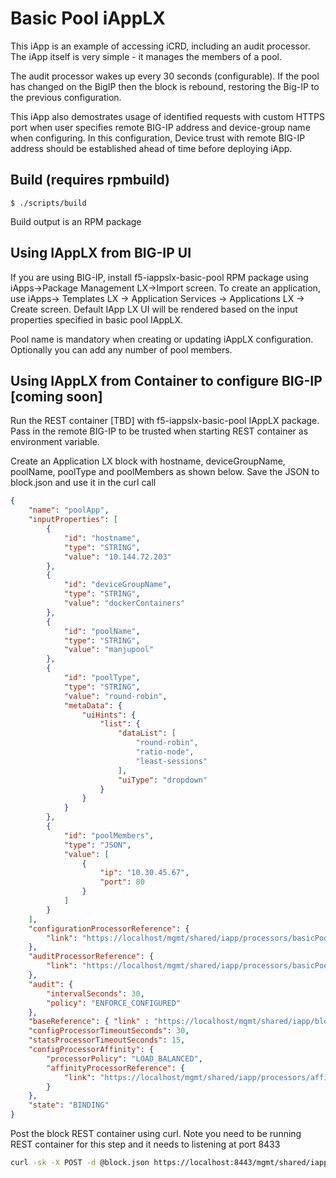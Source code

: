 # Basic Pool iAppLX

This iApp is an example of accessing iCRD, including an audit processor.  The iApp itself is very simple - it manages the members of a pool.

The audit processor wakes up every 30 seconds (configurable). If the pool has changed on the BigIP then the block is rebound, restoring the Big-IP to the previous configuration.

This iApp also demostrates usage of identified requests with custom HTTPS port when user specifies remote BIG-IP address and device-group name when configuring. In this configuration, Device trust with remote BIG-IP address should be established ahead of time before deploying iApp.

## Build (requires rpmbuild)

    $ ./scripts/build

Build output is an RPM package
## Using IAppLX from BIG-IP UI
If you are using BIG-IP, install f5-iappslx-basic-pool RPM package using iApps->Package Management LX->Import screen. To create an application, use iApps-> Templates LX -> Application Services -> Applications LX -> Create screen. Default IApp LX UI will be rendered based on the input properties specified in basic pool IAppLX.

Pool name is mandatory when creating or updating iAppLX configuration. Optionally you can add any number of pool members.

## Using IAppLX from Container to configure BIG-IP [coming soon]

Run the REST container [TBD] with f5-iappslx-basic-pool IAppLX package. Pass in the remote BIG-IP to be trusted when starting REST container as environment variable.

Create an Application LX block with hostname, deviceGroupName, poolName, poolType and poolMembers as shown below.
Save the JSON to block.json and use it in the curl call

```json
{
    "name": "poolApp",
    "inputProperties": [
        {
            "id": "hostname",
            "type": "STRING",
            "value": "10.144.72.203"
        },
        {
            "id": "deviceGroupName",
            "type": "STRING",
            "value": "dockerContainers"
        },
        {
            "id": "poolName",
            "type": "STRING",
            "value": "manjupool"
        },
        {
            "id": "poolType",
            "type": "STRING",
            "value": "round-robin",
            "metaData": {
                "uiHints": {
                    "list": {
                        "dataList": [
                            "round-robin",
                            "ratio-node",
                            "least-sessions"
                        ],
                        "uiType": "dropdown"
                    }
                }
            }
        },
        {
            "id": "poolMembers",
            "type": "JSON",
            "value": [
                {
                    "ip": "10.30.45.67",
                    "port": 80
                }
            ]
        }
    ],
    "configurationProcessorReference": {
        "link": "https://localhost/mgmt/shared/iapp/processors/basicPoolConfig"
    },
    "auditProcessorReference": {
        "link": "https://localhost/mgmt/shared/iapp/processors/basicPoolEnforceConfiguredAudit"
    },
    "audit": {
        "intervalSeconds": 30,
        "policy": "ENFORCE_CONFIGURED"
    },
    "baseReference": { "link" : "https://localhost/mgmt/shared/iapp/blocks/a9f2603e-ef64-3556-9074-744bf0d79738" },
    "configProcessorTimeoutSeconds": 30,
    "statsProcessorTimeoutSeconds": 15,
    "configProcessorAffinity": {
        "processorPolicy": "LOAD_BALANCED",
        "affinityProcessorReference": {
            "link": "https://localhost/mgmt/shared/iapp/processors/affinity/load-balanced"
        }
    },
    "state": "BINDING"
}
```

Post the block REST container using curl. Note you need to be running REST container for this step
and it needs to listening at port 8433
```bash
curl -sk -X POST -d @block.json https://localhost:8443/mgmt/shared/iapp/blocks
```
